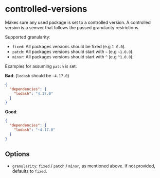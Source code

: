 # controlled-versions

Makes sure any used package is set to a controlled version. A controlled version is a semver that follows the passed granularity restrictions.

Supported granularity:
- `fixed`: All packages versions should be fixed (e.g `1.0.0`).
- `patch`: All packages versions should start with `~` (e.g `~1.0.0`).
- `minor`: All packages versions should start with `^` (e.g `^1.0.0`).

Examples for assuming `patch` is set:

__**Bad**__: (`lodash` should be `~4.17.0`)

```json
{
  "dependencies": {
    "lodash": "4.17.0"
  }
}

````

__**Good**__:

```json
{
  "dependencies": {
    "lodash": "~4.17.0"
  }
}

````

## Options
- `granularity`: `fixed` / `patch` / `minor`, as mentioned above. If not provided, defaults to `fixed`.

